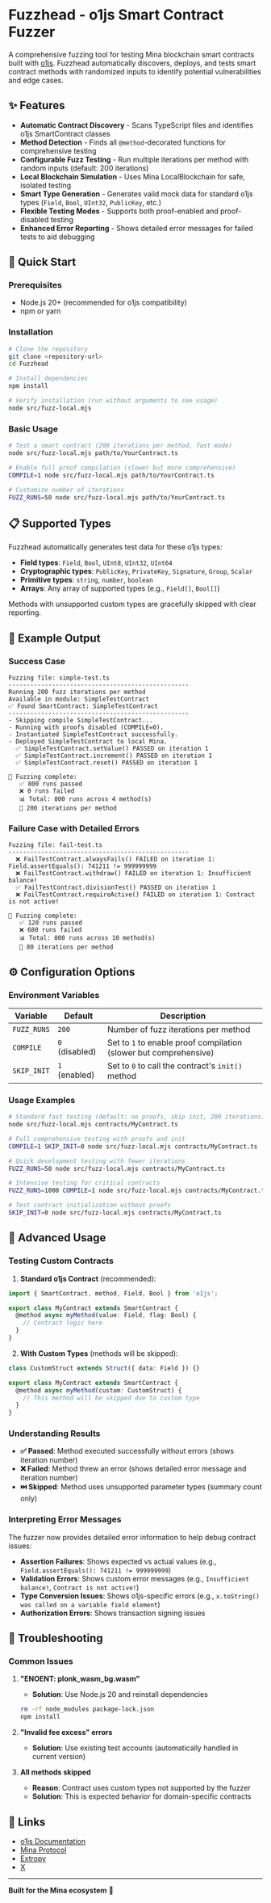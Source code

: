 # Fuzzhead - o1js Smart Contract Fuzzer

A comprehensive fuzzing tool for testing Mina blockchain smart contracts built with [o1js](https://docs.minaprotocol.com/zkapps/o1js). Fuzzhead automatically discovers, deploys, and tests smart contract methods with randomized inputs to identify potential vulnerabilities and edge cases.

## ✨ Features

- **Automatic Contract Discovery** - Scans TypeScript files and identifies o1js SmartContract classes
- **Method Detection** - Finds all `@method`-decorated functions for comprehensive testing
- **Configurable Fuzz Testing** - Run multiple iterations per method with random inputs (default: 200 iterations)
- **Local Blockchain Simulation** - Uses Mina LocalBlockchain for safe, isolated testing
- **Smart Type Generation** - Generates valid mock data for standard o1js types (`Field`, `Bool`, `UInt32`, `PublicKey`, etc.)
- **Flexible Testing Modes** - Supports both proof-enabled and proof-disabled testing
- **Enhanced Error Reporting** - Shows detailed error messages for failed tests to aid debugging

## 🚀 Quick Start

### Prerequisites

- Node.js 20+ (recommended for o1js compatibility)
- npm or yarn

### Installation

```bash
# Clone the repository
git clone <repository-url>
cd Fuzzhead

# Install dependencies
npm install

# Verify installation (run without arguments to see usage)
node src/fuzz-local.mjs
```

### Basic Usage

```bash
# Test a smart contract (200 iterations per method, fast mode)
node src/fuzz-local.mjs path/to/YourContract.ts

# Enable full proof compilation (slower but more comprehensive)
COMPILE=1 node src/fuzz-local.mjs path/to/YourContract.ts

# Customize number of iterations
FUZZ_RUNS=50 node src/fuzz-local.mjs path/to/YourContract.ts
```

## 📋 Supported Types

Fuzzhead automatically generates test data for these o1js types:

- **Field types**: `Field`, `Bool`, `UInt8`, `UInt32`, `UInt64`
- **Cryptographic types**: `PublicKey`, `PrivateKey`, `Signature`, `Group`, `Scalar`
- **Primitive types**: `string`, `number`, `boolean`
- **Arrays**: Any array of supported types (e.g., `Field[]`, `Bool[]`)

Methods with unsupported custom types are gracefully skipped with clear reporting.

## 🎯 Example Output

### Success Case
```
Fuzzing file: simple-test.ts
--------------------------------------------------
Running 200 fuzz iterations per method
Available in module: SimpleTestContract
✅ Found SmartContract: SimpleTestContract
--------------------------------------------------
- Skipping compile SimpleTestContract...
- Running with proofs disabled (COMPILE=0).
- Instantiated SimpleTestContract successfully.
- Deployed SimpleTestContract to local Mina.
  ✅ SimpleTestContract.setValue() PASSED on iteration 1
  ✅ SimpleTestContract.increment() PASSED on iteration 1
  ✅ SimpleTestContract.reset() PASSED on iteration 1

🏁 Fuzzing complete:
   ✅ 800 runs passed
   ❌ 0 runs failed
   📊 Total: 800 runs across 4 method(s)
   🔄 200 iterations per method
```

### Failure Case with Detailed Errors
```
Fuzzing file: fail-test.ts
--------------------------------------------------
  ❌ FailTestContract.alwaysFails() FAILED on iteration 1: Field.assertEquals(): 741211 != 999999999
  ❌ FailTestContract.withdraw() FAILED on iteration 1: Insufficient balance!
  ✅ FailTestContract.divisionTest() PASSED on iteration 1
  ❌ FailTestContract.requireActive() FAILED on iteration 1: Contract is not active!

🏁 Fuzzing complete:
   ✅ 120 runs passed
   ❌ 680 runs failed
   📊 Total: 800 runs across 10 method(s)
   🔄 80 iterations per method
```

## ⚙️ Configuration Options

### Environment Variables

| Variable    | Default        | Description                                                       |
| ----------- | -------------- | ----------------------------------------------------------------- |
| `FUZZ_RUNS` | `200`          | Number of fuzz iterations per method                              |
| `COMPILE`   | `0` (disabled) | Set to `1` to enable proof compilation (slower but comprehensive) |
| `SKIP_INIT` | `1` (enabled)  | Set to `0` to call the contract's `init()` method                 |

### Usage Examples

```bash
# Standard fast testing (default: no proofs, skip init, 200 iterations)
node src/fuzz-local.mjs contracts/MyContract.ts

# Full comprehensive testing with proofs and init
COMPILE=1 SKIP_INIT=0 node src/fuzz-local.mjs contracts/MyContract.ts

# Quick development testing with fewer iterations
FUZZ_RUNS=50 node src/fuzz-local.mjs contracts/MyContract.ts

# Intensive testing for critical contracts
FUZZ_RUNS=1000 COMPILE=1 node src/fuzz-local.mjs contracts/MyContract.ts

# Test contract initialization without proofs
SKIP_INIT=0 node src/fuzz-local.mjs contracts/MyContract.ts
```

## 🔧 Advanced Usage

### Testing Custom Contracts

1. **Standard o1js Contract** (recommended):
```typescript
import { SmartContract, method, Field, Bool } from 'o1js';

export class MyContract extends SmartContract {
  @method async myMethod(value: Field, flag: Bool) {
    // Contract logic here
  }
}
```

2. **With Custom Types** (methods will be skipped):
```typescript
class CustomStruct extends Struct({ data: Field }) {}

export class MyContract extends SmartContract {
  @method async myMethod(custom: CustomStruct) {
    // This method will be skipped due to custom type
  }
}
```

### Understanding Results

- **✅ Passed**: Method executed successfully without errors (shows iteration number)
- **❌ Failed**: Method threw an error (shows detailed error message and iteration number)  
- **⏭️ Skipped**: Method uses unsupported parameter types (summary count only)

### Interpreting Error Messages

The fuzzer now provides detailed error information to help debug contract issues:

- **Assertion Failures**: Shows expected vs actual values (e.g., `Field.assertEquals(): 741211 != 999999999`)
- **Validation Errors**: Shows custom error messages (e.g., `Insufficient balance!`, `Contract is not active!`)
- **Type Conversion Issues**: Shows o1js-specific errors (e.g., `x.toString() was called on a variable field element`)
- **Authorization Errors**: Shows transaction signing issues

## 🐛 Troubleshooting

### Common Issues

1. **"ENOENT: plonk_wasm_bg.wasm"**
   - **Solution**: Use Node.js 20 and reinstall dependencies
   ```bash
   rm -rf node_modules package-lock.json
   npm install
   ```

2. **"Invalid fee excess" errors**
   - **Solution**: Use existing test accounts (automatically handled in current version)

3. **All methods skipped**
   - **Reason**: Contract uses custom types not supported by the fuzzer
   - **Solution**: This is expected behavior for domain-specific contracts
## 🔗 Links

- [o1js Documentation](https://docs.minaprotocol.com/zkapps/o1js)
- [Mina Protocol](https://minaprotocol.com/)
- [Extropy](https://www.extropy.io/)
- [X](https://x.com/Extropy)

---

**Built for the Mina ecosystem** 🚀